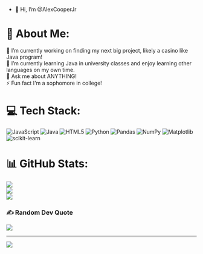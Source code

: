 - 👋 Hi, I’m @AlexCooperJr
# 💫 About Me:
🔭 I’m currently working on finding my next big project, likely a casino like Java program!<br>🌱 I’m currently learning Java in university classes and enjoy learning other languages on my own time.<br>💬 Ask me about ANYTHING!<br>⚡ Fun fact I'm a sophomore in college!


# 💻 Tech Stack:
![JavaScript](https://img.shields.io/badge/javascript-%23323330.svg?style=for-the-badge&logo=javascript&logoColor=%23F7DF1E) ![Java](https://img.shields.io/badge/java-%23ED8B00.svg?style=for-the-badge&logo=openjdk&logoColor=white) ![HTML5](https://img.shields.io/badge/html5-%23E34F26.svg?style=for-the-badge&logo=html5&logoColor=white) ![Python](https://img.shields.io/badge/python-3670A0?style=for-the-badge&logo=python&logoColor=ffdd54) ![Pandas](https://img.shields.io/badge/pandas-%23150458.svg?style=for-the-badge&logo=pandas&logoColor=white) ![NumPy](https://img.shields.io/badge/numpy-%23013243.svg?style=for-the-badge&logo=numpy&logoColor=white) ![Matplotlib](https://img.shields.io/badge/Matplotlib-%23ffffff.svg?style=for-the-badge&logo=Matplotlib&logoColor=black) ![scikit-learn](https://img.shields.io/badge/scikit--learn-%23F7931E.svg?style=for-the-badge&logo=scikit-learn&logoColor=white)
# 📊 GitHub Stats:
![](https://github-readme-stats.vercel.app/api?username=AlexCooperJr&theme=dark&hide_border=false&include_all_commits=false&count_private=false)<br/>
![](https://github-readme-streak-stats.herokuapp.com/?user=AlexCooperJr&theme=dark&hide_border=false)<br/>
![](https://github-readme-stats.vercel.app/api/top-langs/?username=AlexCooperJr&theme=dark&hide_border=false&include_all_commits=false&count_private=false&layout=compact)

### ✍️ Random Dev Quote
![](https://quotes-github-readme.vercel.app/api?type=horizontal&theme=radical)

---
[![](https://visitcount.itsvg.in/api?id=AlexCooperJr&icon=0&color=1)](https://visitcount.itsvg.in)

<!-- Proudly created with GPRM ( https://gprm.itsvg.in ) -->

